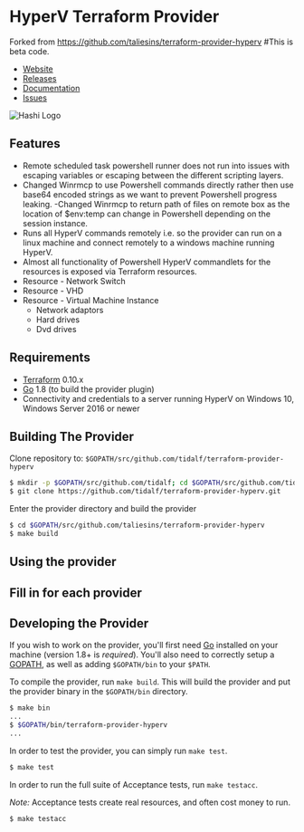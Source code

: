 HyperV Terraform Provider
=========================
Forked from https://github.com/taliesins/terraform-provider-hyperv
#This is beta code.

- [Website](https://github.com/tidalf/terraform-provider-hyperv)
- [Releases](https://github.com/tidalf/terraform-provider-hyperv/releases)
- [Documentation](https://github.com/tidalf/terraform-provider-hyperv/tree/master/website/docs)
- [Issues](https://github.com/tidalf/terraform-provider-hyperv/issues)

![Hashi Logo](https://cdn.rawgit.com/taliesins/terraform-provider-hyperv/master/website/logo-hashicorp.svg "Hashi Logo")

Features
------------
- Remote scheduled task powershell runner does not run into issues with escaping variables or escaping between the different scripting layers.
- Changed Winrmcp to use Powershell commands directly rather then use base64 encoded strings as we want to prevent Powershell progress leaking.
-Changed Winrmcp to return path of files on remote box as the location of $env:temp can change in Powershell depending on the session instance.
- Runs all HyperV commands remotely i.e. so the provider can run on a linux machine and connect remotely to a windows machine running HyperV.
- Almost all functionality of Powershell HyperV commandlets for the resources is exposed via Terraform resources.
- Resource - Network Switch
- Resource - VHD
- Resource - Virtual Machine Instance
  - Network adaptors
  - Hard drives
  - Dvd drives

Requirements
------------

-	[Terraform](https://www.terraform.io/downloads.html) 0.10.x
-	[Go](https://golang.org/doc/install) 1.8 (to build the provider plugin)
-   Connectivity and credentials to a server running HyperV on Windows 10, Windows Server 2016 or newer

Building The Provider
---------------------

Clone repository to: `$GOPATH/src/github.com/tidalf/terraform-provider-hyperv`

```sh
$ mkdir -p $GOPATH/src/github.com/tidalf; cd $GOPATH/src/github.com/tidalf
$ git clone https://github.com/tidalf/terraform-provider-hyperv.git
```

Enter the provider directory and build the provider

```sh
$ cd $GOPATH/src/github.com/taliesins/terraform-provider-hyperv
$ make build
```

Using the provider
----------------------
## Fill in for each provider

Developing the Provider
---------------------------

If you wish to work on the provider, you'll first need [Go](http://www.golang.org) installed on your machine (version 1.8+ is *required*). You'll also need to correctly setup a [GOPATH](http://golang.org/doc/code.html#GOPATH), as well as adding `$GOPATH/bin` to your `$PATH`.

To compile the provider, run `make build`. This will build the provider and put the provider binary in the `$GOPATH/bin` directory.

```sh
$ make bin
...
$ $GOPATH/bin/terraform-provider-hyperv
...
```

In order to test the provider, you can simply run `make test`.

```sh
$ make test
```

In order to run the full suite of Acceptance tests, run `make testacc`.

*Note:* Acceptance tests create real resources, and often cost money to run.

```sh
$ make testacc
```
